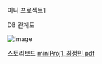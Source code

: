 미니 프로젝트1

DB 관계도


![image](https://github.com/jeongmin521/miniProj1/assets/71782230/71d1961e-a758-4d1d-980e-2e59938360c5)

스토리보드
[miniProj1_최정민.pdf](https://github.com/jeongmin521/miniProj1/files/14740867/miniProj1_.pdf)
